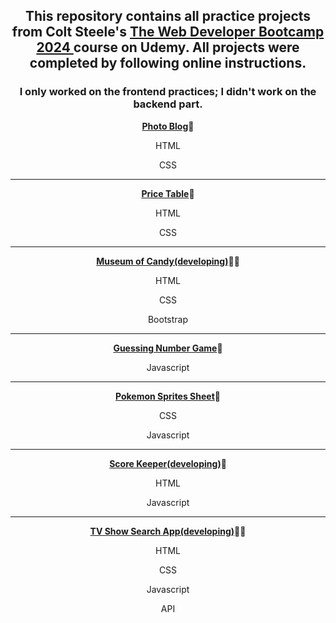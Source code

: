 

<div align="center">

<h2>This repository contains all practice projects from Colt Steele's <a href="https://www.udemy.com/course/the-web-developer-bootcamp/">The Web Developer Bootcamp 2024 </a> course on Udemy. All projects were completed by following online instructions.</h2>
<h3>I only worked on the frontend practices; I didn't work on the backend part.</h3>
<p><a href="https://github.com/DayDreamYGithub/Udemy-WebDevelopment-Practice/tree/main/PhotoBlog"><strong>Photo Blog</strong></a>🌟</p>
  <p>HTML</p>
  <p>CSS</p>
  <hr>
<p><a href="https://github.com/DayDreamYGithub/Udemy-WebDevelopment-Practice/tree/main/PriceTable"><strong>Price Table</strong></a>🌟</p>
  <p>HTML</p>
  <p>CSS</p>
  <hr>
<p><a href="#"><strong>Museum of Candy(developing)</strong></a>🌟🌟</p>
  <p>HTML</p>
  <p>CSS</p>
  <p>Bootstrap</p>
  <hr>
<p><a href="https://github.com/DayDreamYGithub/Udemy-WebDevelopment-Practice/tree/main/GuessingGame"><strong>Guessing Number Game</strong></a>🌟</p>
  <p>Javascript</p>
  <hr>
<p><a href="https://github.com/DayDreamYGithub/Udemy-WebDevelopment-Practice/tree/main/PokemonSpritesSheet"><strong>Pokemon Sprites Sheet</strong></a>🌟</p>
  <p>CSS</p>
  <p>Javascript</p>
  <hr>
<p><a href="#"><strong>Score Keeper(developing)</strong></a>🌟</p>
  <p>HTML</p>
  <p>Javascript</p>
  <hr>
<p><a href="#"><strong>TV Show Search App(developing)</strong></a>🌟🌟</p>
  <p>HTML</p>
  <p>CSS</p>
  <p>Javascript</p>
  <p>API</p>




</div>
